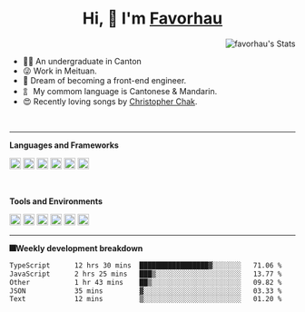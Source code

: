 <h1 align="center">Hi, 👋 I'm <a href="https://github.com/favorhau/">Favorhau</a></h2>



  <a href="https://github.com/favorhau" class="rich-diff-level-one">
      <img src="https://github-readme-stats.vercel.app/api?username=favorhau&hide=issues&title_color=7ebdff&text_color=777" alt="favorhau's Stats" align="right">
  </a>
  
<br />

- 👨‍🎓 An undergraduate in Canton
- 😜 Work in Meituan.
- 💪 Dream of becoming a front-end engineer.
- 訁 My commom language is Cantonese & Mandarin.
- 😍 Recently loving songs by [Christopher Chak](https://genius.com/artists/Christopher-chak).


<br />
<hr/>


**Languages and Frameworks**


<code><img height="20" src="https://shields.io/badge/style-Typescript-239DFF?logo=Typescript&style=flat-square&label=" alt="Python" title="Typescript"></code>
<code><img height="20" src="https://shields.io/badge/style-Javascript-yellow?logo=javascript&style=flat-square&label=" alt="Javacript" title="Javacript"></code>
<code><img height="20" src="https://shields.io/badge/style-Python-239DFF?logo=python&style=flat-square&label=" alt="Python" title="Python"></code>
<code><img height="20" src="https://shields.io/badge/style-React-117ACA?logo=react&style=flat-square&label=React" alt="React" title="React"></code>
<code><img height="20" src="https://shields.io/badge/style-C%2B%2B-green?logo=C%2B%2B&style=flat-square&label=" alt="C++" title="C++"></code>
<code><img height="20" src="https://shields.io/badge/style-Node.js-white?logo=node.js&style=flat-square&label=" alt="node" title="node"></code>

<br>

**Tools and Environments**

<code><img height="20" src="https://shields.io/badge/style-Visual Studio Code-007ACC?logo=Visual Studio Code&style=flat-square&label=" alt="Visual Studio Code" title="Visual Studio Code"></code>
<code><img height="20" src="https://shields.io/badge/style-Postman-white?logo=Postman&style=flat-square&label=" alt="Postman" title="Postman"></code>
<code><img height="20" src="https://shields.io/badge/style-macOS-black?logo=macOS&style=flat-square&label=" alt="macOS" title="macOS"></code>
<code><img height="20" src="https://shields.io/badge/style-Windows-blue?logo=windows&style=flat-square&label=" alt="windows" title="windows"></code>
<code><img height="20" src="https://shields.io/badge/style-Ubuntu-white?logo=ubuntu&style=flat-square&label=" alt="ubuntu" title="ubuntu"></code>
<code><img height="20" src="https://shields.io/badge/style-Centos-29ABE2?logo=Centos&style=flat-square&label=" alt="centos" title="centos"></code>

---
**🎆Weekly development breakdown**

<!--START_SECTION:waka-->

```txt
TypeScript      12 hrs 30 mins  █████████████████▓░░░░░░░   71.06 %
JavaScript      2 hrs 25 mins   ███▒░░░░░░░░░░░░░░░░░░░░░   13.77 %
Other           1 hr 43 mins    ██▒░░░░░░░░░░░░░░░░░░░░░░   09.82 %
JSON            35 mins         ▓░░░░░░░░░░░░░░░░░░░░░░░░   03.33 %
Text            12 mins         ▒░░░░░░░░░░░░░░░░░░░░░░░░   01.20 %
```

<!--END_SECTION:waka-->
